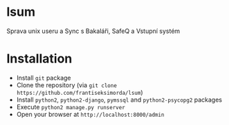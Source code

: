 # lsum
Sprava unix useru a Sync s Bakaláři, SafeQ a Vstupní systém

# Installation
- Install `git` package
- Clone the repository (via `git clone https://github.com/frantiseksimorda/lsum`)
- Install `python2`, `python2-django`, `pymssql` and `python2-psycopg2` packages
- Execute `python2 manage.py runserver`
- Open your browser at `http://localhost:8000/admin`


